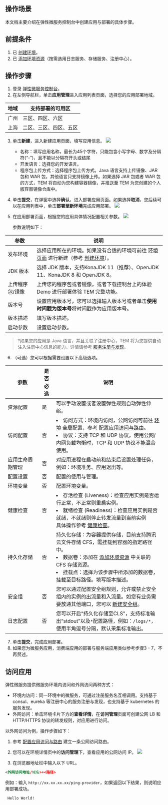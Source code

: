 ## 操作场景

本文档主要介绍在弹性微服务控制台中创建应用与部署的具体步骤。

## 前提条件

1. 已 [创建环境](https://cloud.tencent.com/document/product/1371/53293)。
2. 已 [添加环境资源](https://cloud.tencent.com/document/product/1371/55684)（按需选用日志服务、存储服务、注册中心）。

## 操作步骤

1. 登录 [弹性微服务控制台](https://console.cloud.tencent.com/tem)。
2. 在左侧导航栏，单击**应用管理**进入应用列表页面，选择您的应用部署地域。

| 地域 | 支持部署的可用区       |
| ---- | ---------------------- |
| 广州 | 三区、四区、六区       |
| 上海 | 二区、三区、四区、五区 |

3. 单击**新建**，进入新建应用页面，填写应用信息。
   ![](https://main.qcloudimg.com/raw/62c0076388cf1ec0806fdfdc8194db22.png)

   - 名称：填写应用名称，最长为45个字符，只能包含小写字母、数字及分隔符(“-”)，且不能以分隔符开头或结尾
   - 开发语言：选择您的开发语言。
   - 程序包上传方式：选择程序包上传方式。Java 语言支持上传镜像、JAR 包和 WAR 包，其他语言只支持镜像上传。如果选择 JAR 包或者 WAR 包的方式，TEM 将自动为您构建容器镜像，并推送至 TEM 为您创建的个人版容器镜像仓库中。

4. 单击**提交**，在弹窗中选择**确认**，进入部署应用页面。如果选择**取消**，您后续可以在应用列表中，单击**部署至新环境**完成应用部署。
   ![](https://main.qcloudimg.com/raw/5ebe44d78394d4d0f86af65002e37c2a.png)

5. 在应用部署页面，根据您的应用具体情况配置相关参数。
   ![](https://main.qcloudimg.com/raw/658d265230fc3c9fcda6038637986ab6.png)

   参数说明如下：


| 参数            | 说明                                                         |
| --------------- | ------------------------------------------------------------ |
| 发布环境        | 选择应用所在的环境。如果没有合适的环境可前往 [环境页面](https://console.cloud.tencent.com/tem/env) 进行新建（参考 [创建环境](https://cloud.tencent.com/document/product/1371/53293)）。 |
| JDK 版本        | 选择 JDK 版本，支持KonaJDK 11（推荐）、OpenJDK 11、KonaJDK 8 和 OpenJDK 8。                  |
| 上传程序包/镜像 | 上传您的程序包或者镜像，或者下载控制台上的体验 Demo 进行部署体验 TEM 完整功能。 |
| 版本号          | 设置应用版本号，您可以选择输入版本号或者单击**使用时间戳为版本号**将时间戳作为应用版本号。 |
| 版本描述        | 填写版本描述。                                               |
| 启动参数        | 设置启动参数。                                               |

>?如果您的应用是 Java 语言，并且关联了注册中心，TEM 将为您提供自动注入注册中心信息的能力，详情请参考 [服务注册与发现](https://cloud.tencent.com/document/product/1371/56367)。

6. （可选）您可以根据需要设置以下高级选项。


| 参数                    | 是否必选 | 说明                                                         |
| ----------------------- | -------- | ------------------------------------------------------------ |
| 资源配置                | 是       | 可以手动设置或者设置弹性规则自动弹性伸缩。                   |
| 访问配置                | 否       | <li>访问方式：环境内访问，公网访问可前往 [环境](https://console.cloud.tencent.com/tem/env) 全局配置，参考 [配置应用访问与路由](https://cloud.tencent.com/document/product/1371/55685)。 </li><li>协议：支持 TCP 和 UDP 协议，使用公网/内网负载均衡时，TCP 和 UDP 协议不能混合使用。 </li> |
| 应用生命周期管理        | 否       | 对应用进程在启动前和结束后设置处理任务，例如：环境准务、应用退出等。 |
| 配置设置                | 否       | 配置的使用与管理。                                           |
| 环境变量                | 否       | 配置环境变量。                                               |
| 健康检查                | 否       | <li> 存活检查 (Liveness)：检查应用实例是否运行正常，不正常则重启实例。</li><li> 就绪检查 (Readiness)：检查应用实例是否就绪，不就绪则停止转发流量到当前实例</li>具体操作参考 [健康检查](https://cloud.tencent.com/document/product/1371/60004)。 |
| <nobr>持久化存储</nobr> | 否       | 持久化存储：为容器提供存储，目前支持腾讯云文件存储 CFS，需挂载到容器的指定路径中。<li>   数据卷：添加在 [添加环境资源](https://cloud.tencent.com/document/product/1371/55684) 中关联的 CFS 存储资源。</li><li> 挂载点：选择为该步骤中所添加的数据卷，挂载至目标路径。填写版本描述。</li> |
| 安全组                  | 否       | 您可以通过配置安全组规则，允许或禁止安全组内的实例的出流量和入流量。如您有业务需要放通其他端口，您可以 [新建安全组](https://console.cloud.tencent.com/vpc/securitygroup)。 |
| 日志配置                | 否       | 您可以开启“持久化存储至CLS”，支持标准输出“stdout”以及`*`配置路径，例如：`/logs/*`，使用半角逗号分隔，默认采集标准输出。 |

7. 单击**提交**，完成应用部署。
8. 如果您为微服务应用，消费端应用的部署与服务端应用类似参考步骤3 - 7，不再赘述。

## 访问应用

弹性微服务提供微服务环境内访问和外网访问两种方式：

- 环境内访问：同一环境中的微服务，可通过注册服务名互相调用。支持基于 consul、eureka 等注册中心的服务注册与发现，也支持基于 kubernetes 的服务发现。
- 外网访问：单击环境卡片下方的**查看详情**，在**访问管理**页面可创建公网 LB 和 HTTP/HTTPS 协议的转发规则，对应用进行访问。

以外网访问为例，操作步骤如下：

1. 参考 [配置应用访问与路由](https://cloud.tencent.com/document/product/1371/55685) 建立一条公网访问路由。

2. 您可以在环境详情页中的**访问管理**下，查看应用的公网访问 IP。
   ![](https://main.qcloudimg.com/raw/ce7a258c400a846dae3bcb792af62ca9.png)

3. 在浏览器地址栏中输入以下 URL。
  ```xml
 <外网访问地址/域名>+<路径>
  ```
   例如：输入 `http://xx.xx.xx.xx/ping-provider`，如果返回以下结果，则说明应用部署成功。
   ```
	Hello World!
   ```
